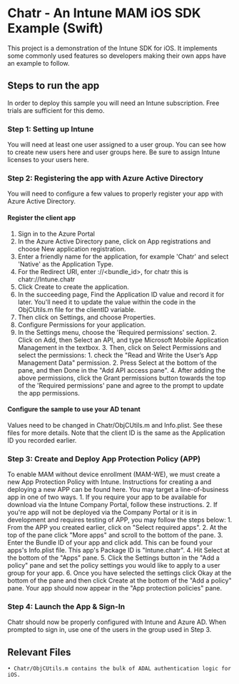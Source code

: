 # Chatr - An Intune MAM iOS SDK Example (Swift)
This project is a demonstration of the Intune SDK for iOS. It implements some commonly used features so developers making their own apps have an example to follow.

## Steps to run the app
In order to deploy this sample you will need an Intune subscription. Free trials are sufficient for this demo.

### Step 1: Setting up Intune
You will need at least one user assigned to a user group. You can see how to create new users here and user groups here. Be sure to assign Intune licenses to your users here.

### Step 2: Registering the app with Azure Active Directory
You will need to configure a few values to properly register your app with Azure Active Directory.
#### Register the client app
1. Sign in to the Azure Portal
1. In the Azure Active Directory pane, click on App registrations and choose New application registration.
1. Enter a friendly name for the application, for example 'Chatr' and select 'Native' as the Application Type.
1. For the Redirect URI, enter <scheme>://<bundle_id>, for chatr this is chatr://Intune.chatr 
1. Click Create to create the application.
1. In the succeeding page, Find the Application ID value and record it for later. You'll need it to update the value within the code in the ObjCUtils.m file for the clientID variable.  
1. Then click on Settings, and choose Properties.
1. Configure Permissions for your application. 
  1. In the Settings menu, choose the 'Required permissions' section.
		2. Click on Add, then Select an API, and type Microsoft Mobile Application Management in the textbox.
		3. Then, click on Select Permissions and select the permissions: 
			1. check the "Read and Write the User’s App Management Data" permission.
			2. Press Select at the bottom of the pane, and then Done in the "Add API access pane".
		4. After adding the above permissions, click the Grant permissions button towards the top of the 'Required permissions' pane and agree to the prompt to update the app permissions.
#### Configure the sample to use your AD tenant
Values need to be changed in Chatr/ObjCUtils.m and Info.plist. See these files for more details. Note that the client ID is the same as the Application ID you recorded earlier.

### Step 3: Create and Deploy App Protection Policy (APP)
To enable MAM without device enrollment (MAM-WE), we must create a new App Protection Policy with Intune. Instructions for creating a and deploying a new APP can be found here. You may target a line-of-business app in one of two ways.
	1. If you require your app to be available for download via the Intune Company Portal, follow these instructions.
	2. If you're app will not be deployed via the Company Portal or it is in development and requires testing of APP, you may follow the steps below: 
		1. From the APP you created earlier, click on "Select required apps".
		2. At the top of the pane click "More apps" and scroll to the bottom of the pane.
		3. Enter the Bundle ID of your app and click add. This can be found your apps's Info.plist file. This app's Package ID is "Intune.chatr".
		4. Hit Select at the bottom of the "Apps" pane.
		5. Click the Settings button in the "Add a policy" pane and set the policy settings you would like to apply to a user group for your app.
		6. Once you have selected the settings click Okay at the bottom of the pane and then click Create at the bottom of the "Add a policy" pane. Your app should now appear in the "App protection policies" pane.
    
### Step 4: Launch the App & Sign-In
Chatr should now be properly configured with Intune and Azure AD. When prompted to sign in, use one of the users in the group used in Step 3. 
## Relevant Files
	• Chatr/ObjCUtils.m contains the bulk of ADAL authentication logic for iOS.

